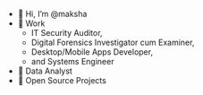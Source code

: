 - 👋 Hi, I’m @maksha
- 👀 Work
  - IT Security Auditor,
  - Digital Forensics Investigator cum Examiner,
  - Desktop/Mobile Apps Developer,
  - and Systems Engineer
-  🌱 Data Analyst
- 💞️ Open Source Projects

<!---
maksha/maksha is a ✨ special ✨ repository because its `README.md` (this file) appears on your GitHub profile.
You can click the Preview link to take a look at your changes.
--->
